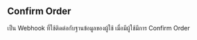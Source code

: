 ## Confirm Order

เป็น Webhook ที่ใช้ติดต่อกับฐานข้อมูลของผู้ใช้ เมื่อมีผู้ใช้มีการ Confirm Order 

